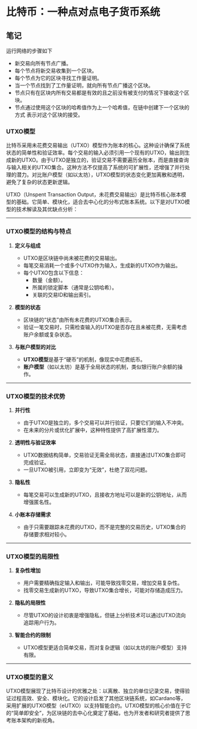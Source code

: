# 比特币：一种点对点电子货币系统

## 笔记

运行网络的步骤如下

- 新交易向所有节点广播。
- 每个节点将新交易收集到一个区块。
- 每个节点为它的区块寻找工作量证明。
- 当一个节点找到了工作量证明，就向所有节点广播这个区块。
- 节点只有在区块内所有交易都是有效的且之前没有被支付的情况下接收这个区块。
- 节点通过使用这个区块的哈希值作为上一个哈希值，在链中创建下一个区块的方式
表示对这个区块的接受。

### UTXO模型

比特币采用未花费交易输出（UTXO）模型作为账本的核心。这种设计确保了系统状态的简单性和验证效率。每个交易的输入必须引用一个现有的UTXO，输出则生成新的UTXO。由于UTXO是独立的，验证交易不需要遍历全账本，而是直接查询与输入相关的UTXO集合。这种方法不仅提高了系统的可扩展性，还增强了并行处理的潜力。对比账户模型（如以太坊），UTXO模型的状态变化更加离散和透明，避免了复杂的状态更新逻辑。

UTXO（Unspent Transaction Output，未花费交易输出）是比特币核心账本模型的基础。它简单、模块化，适合去中心化的分布式账本系统。以下是对UTXO模型的技术解读及其优缺点分析：

---

### **UTXO模型的结构与特点**

1. **定义与组成**
   - UTXO是区块链中尚未被花费的交易输出。
   - 每笔交易消耗一个或多个UTXO作为输入，生成新的UTXO作为输出。
   - 每个UTXO包含以下信息：
     - 数量（金额）。
     - 所属的锁定脚本（通常是公钥哈希）。
     - 关联的交易ID和输出索引。

2. **模型的状态**
   - 区块链的“状态”由所有未花费的UTXO集合表示。
   - 验证一笔交易时，只需检查输入的UTXO是否存在且未被花费，无需考虑账户余额或复杂状态。

3. **与账户模型的对比**
   - **UTXO模型**是基于“硬币”的机制，像现实中花费纸币。
   - **账户模型**（如以太坊）是基于全局状态的机制，类似银行账户余额的操作。

---

### **UTXO模型的技术优势**

1. **并行性**  
   - 由于UTXO是独立的，多个交易可以并行验证，只要它们的输入不冲突。
   - 在未来的分片或优化扩展中，这种特性提供了高扩展性潜力。

2. **透明性与验证效率**  
   - UTXO数据结构简单，交易验证无需全局状态，直接通过UTXO集合即可完成验证。
   - 一旦UTXO被引用，立即变为“无效”，杜绝了双花问题。

3. **隐私性**  
   - 每笔交易可以生成新的UTXO，且接收方地址可以是新的公钥地址，从而增强匿名性。

4. **小账本存储需求**  
   - 由于只需要跟踪未花费的UTXO，而不是完整的交易历史，UTXO集合的存储要求相对较小。

---

### **UTXO模型的局限性**

1. **复杂性增加**  
   - 用户需要精确指定输入和输出，可能导致找零交易，增加交易复杂性。
   - 找零交易生成新的UTXO，导致UTXO集合增长，可能对存储造成压力。

2. **隐私的局限性**  
   - 尽管UTXO的设计初衷是增强隐私，但链上分析技术可以通过UTXO流向追踪用户行为。

3. **智能合约的限制**  
   - UTXO模型更适合简单交易，而对复杂逻辑（如以太坊的账户模型）支持有限。

---

### **UTXO模型的意义**

UTXO模型展现了比特币设计的优雅之处：以离散、独立的单位记录交易，使得验证过程高效、安全、模块化。它的设计启发了其他区块链系统，如Cardano等，采用扩展的UTXO模型（eUTXO）以支持智能合约。UTXO模型的核心价值在于它的“简单即安全”，为区块链的去中心化奠定了基础，也为开发者和研究者提供了思考账本架构的新视角。
